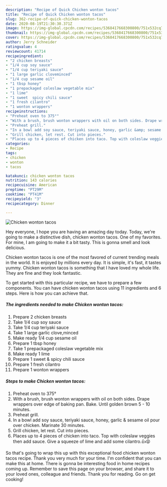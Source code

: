 ```yaml
---
description: "Recipe of Quick Chicken wonton tacos"
title: "Recipe of Quick Chicken wonton tacos"
slug: 362-recipe-of-quick-chicken-wonton-tacos
date: 2020-08-19T21:30:30.371Z
image: https://img-global.cpcdn.com/recipes/5368417668300800/751x532cq70/chicken-wonton-tacos-recipe-main-photo.jpg
thumbnail: https://img-global.cpcdn.com/recipes/5368417668300800/751x532cq70/chicken-wonton-tacos-recipe-main-photo.jpg
cover: https://img-global.cpcdn.com/recipes/5368417668300800/751x532cq70/chicken-wonton-tacos-recipe-main-photo.jpg
author: Jerry Schneider
ratingvalue: 4
reviewcount: 41714
recipeingredient:
- "2 chicken breasts"
- "1/4 cup soy sauce"
- "1/4 cup teriyaki sauce"
- "1 large garlic cloveminced"
- "1/4 cup sesame oil"
- "1 tbsp honey"
- "1 prepackaged coleslaw vegetable mix"
- "1 lime"
- "1 sweet  spicy chili sauce"
- "1 fresh cilantro"
- "1 wonton wrappers"
recipeinstructions:
- "Preheat oven to 375°"
- "With a brush, brush wonton wrappers with oil on both sides. Drape wrappers over edge of baking pan. Bake. Until golden brown 5 - 10 minutes."
- "Preheat grill."
- "In a bowl add soy sauce, teriyaki sauce, honey, garlic &amp; sesame oil pour over chicken. Marinate 30 minutes."
- "Grill chicken, let rest. Cut into pieces."
- "Places up to 4 pieces of chicken into taco. Top with coleslaw veggies then add sauce. Give a squeeze of lime and add some cilantro.👍😝"
categories:
- Recipe
tags:
- chicken
- wonton
- tacos

katakunci: chicken wonton tacos 
nutrition: 143 calories
recipecuisine: American
preptime: "PT29M"
cooktime: "PT41M"
recipeyield: "3"
recipecategory: Dinner

---
```



![Chicken wonton tacos](https://img-global.cpcdn.com/recipes/5368417668300800/751x532cq70/chicken-wonton-tacos-recipe-main-photo.jpg)

Hey everyone, I hope you are having an amazing day today. Today, we're going to make a distinctive dish, chicken wonton tacos. One of my favorites. For mine, I am going to make it a bit tasty. This is gonna smell and look delicious.



Chicken wonton tacos is one of the most favored of current trending meals in the world. It is enjoyed by millions every day. It is simple, it's fast, it tastes yummy. Chicken wonton tacos is something that I have loved my whole life. They are fine and they look fantastic.


To get started with this particular recipe, we have to prepare a few components. You can have chicken wonton tacos using 11 ingredients and 6 steps. Here is how you can achieve that.

<!--inarticleads1-->

##### The ingredients needed to make Chicken wonton tacos:

1. Prepare 2 chicken breasts
1. Take 1/4 cup soy sauce
1. Take 1/4 cup teriyaki sauce
1. Take 1 large garlic clove,minced
1. Make ready 1/4 cup sesame oil
1. Prepare 1 tbsp honey
1. Take 1 prepackaged coleslaw vegetable mix
1. Make ready 1 lime
1. Prepare 1 sweet &amp; spicy chili sauce
1. Prepare 1 fresh cilantro
1. Prepare 1 wonton wrappers




<!--inarticleads2-->

##### Steps to make Chicken wonton tacos:

1. Preheat oven to 375°
1. With a brush, brush wonton wrappers with oil on both sides. Drape wrappers over edge of baking pan. Bake. Until golden brown 5 - 10 minutes.
1. Preheat grill.
1. In a bowl add soy sauce, teriyaki sauce, honey, garlic &amp; sesame oil pour over chicken. Marinate 30 minutes.
1. Grill chicken, let rest. Cut into pieces.
1. Places up to 4 pieces of chicken into taco. Top with coleslaw veggies then add sauce. Give a squeeze of lime and add some cilantro.👍😝




So that's going to wrap this up with this exceptional food chicken wonton tacos recipe. Thank you very much for your time. I'm confident that you can make this at home. There is gonna be interesting food in home recipes coming up. Remember to save this page on your browser, and share it to your loved ones, colleague and friends. Thank you for reading. Go on get cooking!
